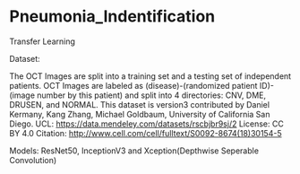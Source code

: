 # Pneumonia_Indentification
Transfer Learning

Dataset:

The OCT Images are split into a training set and a testing set of independent patients. OCT Images are labeled as (disease)-(randomized patient ID)-(image number by this patient) and split into 4 directories: CNV, DME, DRUSEN, and NORMAL. This dataset is version3 contributed by Daniel Kermany, Kang Zhang, Michael Goldbaum, University of California San Diego.
UCL: https://data.mendeley.com/datasets/rscbjbr9sj/2 License: CC BY 4.0 Citation: http://www.cell.com/cell/fulltext/S0092-8674(18)30154-5


Models:
ResNet50, InceptionV3 and Xception(Depthwise Seperable Convolution)
